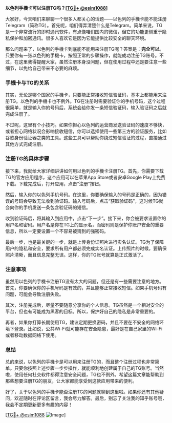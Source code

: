 **以色列手機卡可以注册TG吗？[[TG💪+ @esim1088](https://t.me/s/esim1088)]**

大家好，今天咱们来聊聊一个很多人都关心的话题——以色列的手機卡能不能注册Telegram（简称TG）。首先呢，咱们得弄清楚什么是Telegram。简单来说，TG是一个非常流行的即时通讯软件，有点像咱们国内的微信，但它的功能更侧重于隐私保护和加密通讯。很多人喜欢它是因为它能提供比较安全的聊天环境。

那么问题来了，以色列的手機卡到底能不能用来注册TG呢？答案是：**完全可以**。只要你有一张以色列的手機卡，按照正常的步骤操作，就能成功注册TG账号。不过，在这里我得提醒大家，虽然注册本身没问题，但在使用过程中还是要注意一些细节，以免给自己带来不必要的麻烦。

### 手機卡与TG的关系

其实，无论是哪个国家的手機卡，只要能正常接收短信验证码，基本上都能用来注册TG。以色列的手機卡也不例外。TG在注册时需要验证你的手机号码，这个过程很简单，就是输入你的号码后，系统会给你发一条短信验证码，输入验证码之后就完成注册了。

不过呢，这里有个小技巧。如果你担心以色列的运营商发送验证码的速度不够快，或者担心网络状况会影响接收短信，你可以选择使用一些第三方的验证服务，比如谷歌身份验证器之类的工具。这些工具可以帮助你绕过短信验证的过程，直接通过其他方式完成注册。

### 注册TG的具体步骤

接下来，我就给大家详细讲讲如何用以色列的手機卡注册TG。首先，你需要下载TG的官方应用程序，这个应用可以在苹果App Store或者安卓Google Play上免费下载。下载完成后，打开应用，点击“注册”按钮。

然后，输入你的以色列手机号码。在这里，你要确保输入的号码是正确的，因为错误的号码会导致无法收到验证码。输入号码后，点击“获取验证码”，这时候TG就会向你的手机发送一条包含验证码的短信。

收到验证码后，将其输入到应用中，点击“下一步”。接下来，你会被要求设置你的用户名和密码。用户名是你在TG上的显示名，而密码则是保护你账户安全的重要信息，所以一定要设置一个不容易被猜到的强密码。

最后一步，也是最关键的一步，就是上传身份证照片进行实名认证。TG为了保障用户的隐私和安全，要求所有用户都必须完成实名认证。上传照片的时候，要确保照片清晰，而且信息完整无误。这样，你的TG账号就算是正式激活了。

### 注意事项

虽然用以色列的手機卡注册TG没有太大的问题，但还是有一些需要注意的地方。首先，你要确保你的手机号码是有效的，并且能够正常接收短信。如果手机号码有问题，可能会导致注册失败。

其次，注册完成后，尽量不要随意分享你的个人信息。TG虽然是一个相对安全的平台，但也有可能成为黑客的目标。所以，保护好自己的隐私是非常重要的。

再者，如果你打算长期使用TG，建议定期更换密码，并且不要在不安全的网络环境下登录。比如说，公共Wi-Fi就可能存在安全隐患，最好是在自己家里的Wi-Fi或者移动数据网络下使用。

### 总结

总的来说，以色列的手機卡是可以用来注册TG的，而且整个注册过程也非常简单。只要你按照上述步骤一步步操作，就能顺利地创建属于自己的TG账号。当然啦，使用任何社交软件都得注意安全问题，TG也不例外。希望这篇文章能帮助到那些想要注册TG的朋友，让大家都能享受到这款应用带来的便利。

好了，关于以色列的手機卡能否注册TG的问题就聊到这里啦。如果你还有其他疑问，欢迎随时在评论区留言，我会尽力解答。最后，别忘了关注我的知乎账号哦，我会不定期更新更多有趣的内容！

[[TG💪+ @esim1088](https://t.me/s/esim1088) ![Image](https://i.postimg.cc/4NQfJmqS/Snipaste-2025-05-13-00-14-12.png)]